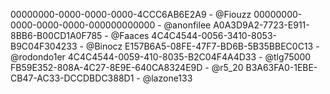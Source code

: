 00000000-0000-0000-0000-4CCC6AB6E2A9 - @Fiouzz
00000000-0000-0000-0000-000000000000 - @anonfilee
A0A3D9A2-7723-E911-8BB6-B00CD1A0F785 - @Faaces
4C4C4544-0056-3410-8053-B9C04F304233 - @Binocz
E157B6A5-08FE-47F7-BD6B-5B35BBEC0C13 - @rodondo1er
4C4C4544-0059-410-8035-B2C04F4A4D33 - @tlg75000
FB59E352-808A-4C27-8E9E-640CA8324E9D - @r5_20
B3A63FA0-1EBE-CB47-AC33-DCCDBDC388D1 - @lazone133
